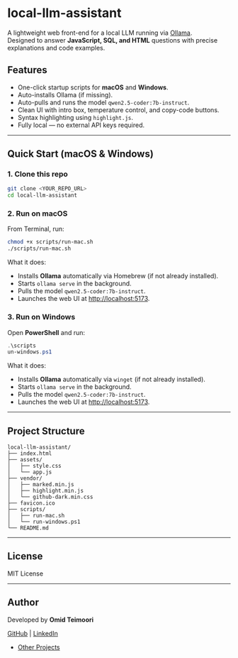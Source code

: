 # local-llm-assistant

A lightweight web front-end for a local LLM running via [Ollama](https://ollama.ai/).  
Designed to answer **JavaScript, SQL, and HTML** questions with precise explanations and code examples.

## Features
- One-click startup scripts for **macOS** and **Windows**.
- Auto-installs Ollama (if missing).
- Auto-pulls and runs the model `qwen2.5-coder:7b-instruct`.
- Clean UI with intro box, temperature control, and copy-code buttons.
- Syntax highlighting using `highlight.js`.
- Fully local — no external API keys required.

---

## Quick Start (macOS & Windows)

### 1. Clone this repo
```sh
git clone <YOUR_REPO_URL>
cd local-llm-assistant
```

### 2. Run on macOS
From Terminal, run:
```sh
chmod +x scripts/run-mac.sh
./scripts/run-mac.sh
```

What it does:
- Installs **Ollama** automatically via Homebrew (if not already installed).  
- Starts `ollama serve` in the background.  
- Pulls the model `qwen2.5-coder:7b-instruct`.  
- Launches the web UI at [http://localhost:5173](http://localhost:5173).

### 3. Run on Windows
Open **PowerShell** and run:
```powershell
.\scripts
un-windows.ps1
```

What it does:
- Installs **Ollama** automatically via `winget` (if not already installed).  
- Starts `ollama serve` in the background.  
- Pulls the model `qwen2.5-coder:7b-instruct`.  
- Launches the web UI at [http://localhost:5173](http://localhost:5173).

---

## Project Structure
```
local-llm-assistant/
├── index.html
├── assets/
│   ├── style.css
│   └── app.js
├── vendor/
│   ├── marked.min.js
│   ├── highlight.min.js
│   └── github-dark.min.css
├── favicon.ico
├── scripts/
│   ├── run-mac.sh
│   └── run-windows.ps1
└── README.md
```

---

## License 
MIT License  

---

## Author 

Developed by **Omid Teimoori**
 
[GitHub](https://github.com/OmidTeimoori) | [LinkedIn](https://linkedin.com/in/omidteimoori)

- [Other Projects](https://omidteimoori.com/projects.html)
